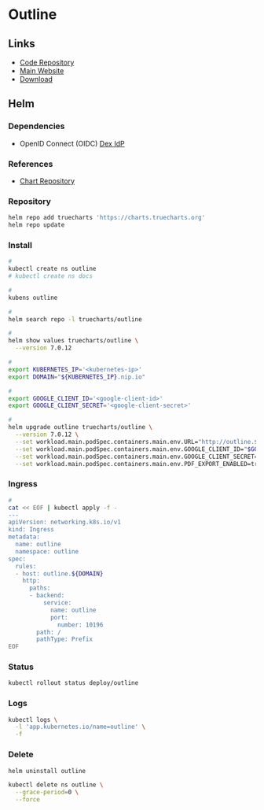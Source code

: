 # Outline

<!--
https://github.com/outline/outline/issues/1881

https://github.com/encircle360-oss/outline-helm-chart
-->

## Links

- [Code Repository](https://github.com/outline/outline)
- [Main Website](https://getoutline.com)
- [Download](https://getoutline.com/download)

## Helm

### Dependencies

- OpenID Connect (OIDC)
  [Dex IdP](/dex/README.md)

### References

- [Chart Repository](https://github.com/truecharts/charts/tree/master/charts/stable/outline)

### Repository

```sh
helm repo add truecharts 'https://charts.truecharts.org'
helm repo update
```

### Install

```sh
#
kubectl create ns outline
# kubectl create ns docs

#
kubens outline

#
helm search repo -l truecharts/outline

#
helm show values truecharts/outline \
  --version 7.0.12

#
export KUBERNETES_IP='<kubernetes-ip>'
export DOMAIN="${KUBERNETES_IP}.nip.io"

#
export GOOGLE_CLIENT_ID='<google-client-id>'
export GOOGLE_CLIENT_SECRET='<google-client-secret>'

#
helm upgrade outline truecharts/outline \
  --version 7.0.12 \
  --set workload.main.podSpec.containers.main.env.URL="http://outline.${DOMAIN}" \
  --set workload.main.podSpec.containers.main.env.GOOGLE_CLIENT_ID="$GOOGLE_CLIENT_ID" \
  --set workload.main.podSpec.containers.main.env.GOOGLE_CLIENT_SECRET="$GOOGLE_CLIENT_SECRET" \
  --set workload.main.podSpec.containers.main.env.PDF_EXPORT_ENABLED=true
```

<!--
kubectl port-forward \
  --address 0.0.0.0 \
  svc/outline \
  10196:10196
-->

### Ingress

```sh
#
cat << EOF | kubectl apply -f -
---
apiVersion: networking.k8s.io/v1
kind: Ingress
metadata:
  name: outline
  namespace: outline
spec:
  rules:
  - host: outline.${DOMAIN}
    http:
      paths:
      - backend:
          service:
            name: outline
            port:
              number: 10196
        path: /
        pathType: Prefix
EOF
```

### Status

```sh
kubectl rollout status deploy/outline
```

### Logs

```sh
kubectl logs \
  -l 'app.kubernetes.io/name=outline' \
  -f
```

### Delete

```sh
helm uninstall outline

kubectl delete ns outline \
  --grace-period=0 \
  --force
```
